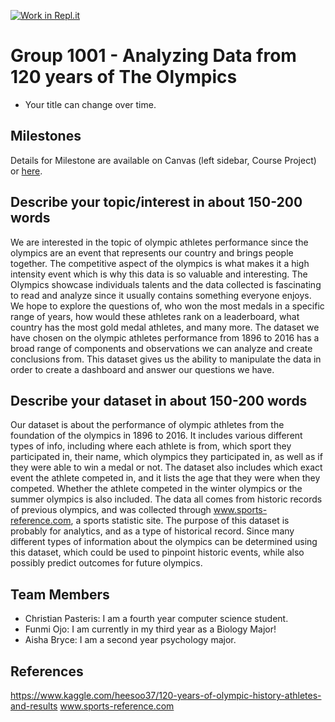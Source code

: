 [![Work in Repl.it](https://classroom.github.com/assets/work-in-replit-14baed9a392b3a25080506f3b7b6d57f295ec2978f6f33ec97e36a161684cbe9.svg)](https://classroom.github.com/online_ide?assignment_repo_id=362000&assignment_repo_type=GroupAssignmentRepo)
# Group 1001 - Analyzing Data from 120 years of The Olympics

- Your title can change over time.

## Milestones

Details for Milestone are available on Canvas (left sidebar, Course Project) or [here](https://firas.moosvi.com/courses/data301/project/milestone01.html).

## Describe your topic/interest in about 150-200 words
We are interested in the topic of olympic athletes performance since the olympics are an event that represents our country and brings people together. The competitive aspect of the olympics is what makes it a high intensity event which is why this data is so valuable and interesting. The Olympics showcase individuals talents and the data collected is fascinating to read and analyze since it usually contains something everyone enjoys. We hope to explore the questions of, who won the most medals in a specific range of years, how would these athletes rank on a leaderboard, what country has the most gold medal athletes, and many more. The dataset we have chosen on the olympic athletes performance from 1896 to 2016 has a broad range of components and observations we can analyze and create conclusions from. This dataset gives us the ability to manipulate the data in order to create a dashboard and answer our questions we have.


## Describe your dataset in about 150-200 words
Our dataset is about the performance of olympic athletes from the foundation of the olympics in 1896 to 2016. It includes various different types of info, including where each athlete is from, which sport they participated in, their name, which olympics they participated in, as well as if they were able to win a medal or not. The dataset also includes which exact event the athlete competed in, and it lists the age that they were when they competed. Whether the athlete competed in the  winter olympics or the summer olympics is also included. The data all comes from historic records of previous olympics, and was collected through www.sports-reference.com, a sports statistic site. The purpose of this dataset is probably for analytics, and as a type of historical record. Since many different types of information about the olympics can be determined using this dataset, which could be used to pinpoint historic events, while also possibly predict outcomes for future olympics.

## Team Members

- Christian Pasteris: I am a fourth year computer science student.
- Funmi Ojo: I am currently in my third year as a Biology Major!
- Aisha Bryce: I am a second year psychology major.

## References

https://www.kaggle.com/heesoo37/120-years-of-olympic-history-athletes-and-results
www.sports-reference.com
